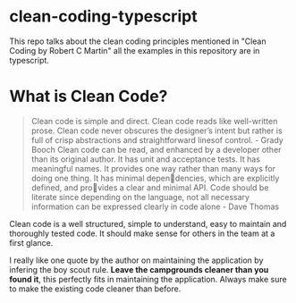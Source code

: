 # clean-coding-typescript
This repo talks about the clean coding principles mentioned in "Clean Coding by Robert C Martin" all the examples in this repository are in typescript.

# What is Clean Code?
> Clean code is simple and direct. Clean code reads like well-written prose. Clean code never obscures the designer’s intent but rather is full of crisp abstractions and straightforward linesof control. - Grady Booch
> Clean code can be read, and enhanced by a developer other than its original author. It has unit and acceptance tests. It has meaningful names. It provides one way rather than many ways for doing one thing. It has minimal dependencies, which are explicitly defined, and provides a clear and minimal API. Code should be literate since depending on the language, not all necessary information can be expressed clearly in code alone - Dave Thomas

Clean code is a well structured, simple to understand, easy to maintain and thoroughly tested code. It should make sense for others in the team at a first glance. 

I really like one quote by the author on maintaining the application by infering the boy scout rule. **__Leave the campgrounds cleaner than you found it__**, this perfectly fits in maintaining the application. Always make sure to make the existing code cleaner than before.



